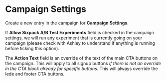 # Campaign Settings

Create a new entry in the campaign for **Campaign Settings**.

If **Allow Sixpack A/B Test Experiments** field is checked in the campaign settings, we will run any experiment that is currently going on your campaign \(please check with Ashley to understand if anything is running before ticking this option\).

The **Action Text** field is an override of the text of the main CTA buttons on the campaign. This will apply to all signup buttons _if there is not an override in the CTA block already for specific buttons._ This will always override the lede and footer CTA buttons.

